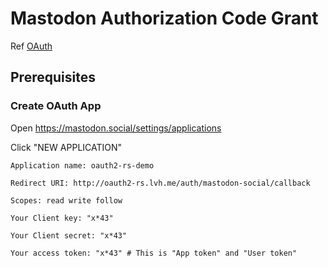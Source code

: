 # Mastodon Authorization Code Grant

Ref [OAuth](https://docs.joinmastodon.org/spec/oauth/)

## Prerequisites

### Create OAuth App

Open https://mastodon.social/settings/applications

Click "NEW APPLICATION"

```
Application name: oauth2-rs-demo

Redirect URI: http://oauth2-rs.lvh.me/auth/mastodon-social/callback

Scopes: read write follow
```

```
Your Client key: "x*43"

Your Client secret: "x*43"

Your access token: "x*43" # This is "App token" and "User token"
```
